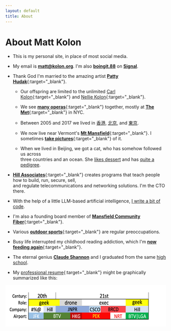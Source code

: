 ```yaml
---
layout: default
title: About
---
```


# About Matt Kolon


- This is my personal site, in place of most social media. 

- My email is [**matt@kolon.org**](mailto:matt@kolon.org). I'm also [**boingit.88**](https://signal.me/#eu/0mnzJONCOTGpVnbYwZp3Q4Pesw5uaf-yKadA9FenBbIs76iw4CdI0qzSCuQdIvke) on [**Signal**](https://signal.org/).

- Thank God I'm married to the amazing artist [**Patty Hudak**](https://www.pattyhudak.com/){:target="_blank"}. 

    - Our offspring are limited to the unlimited [Carl Kolon](https://carlkolon.com){:target="_blank"} and [Nellie Kolon](https://www.linkedin.com/in/helena-nellie-kolon-8b4b3613a/){:target="_blank"}.

    - We see [**many operas**](https://photos.app.goo.gl/oTQZExHTHNWzuFFu7){:target="_blank"} together, mostly at [**The Met**](https://www.metopera.org/){:target="_blank"} in NYC.
    
    - Between 2005 and 2017 we lived in [香港](https://en.wikipedia.org/wiki/Hong_Kong "Hong Kong"), [北京](https://en.wikipedia.org/wiki/Beijing "Beijing"), and [東京](https://en.wikipedia.org/wiki/Tokyo "Tokyo").

    - We now live near Vermont's [**Mt Mansfield**](https://en.wikipedia.org/wiki/Mount_Mansfield){:target="_blank"}. I sometimes [**take pictures**](https://photos.app.goo.gl/5XAN8cZtD3x7Abu79){:target="_blank"} of it.
    
    - When we lived in Beijing, we got a cat, who has somehow followed us across<br>three countries and an ocean. She [likes dessert](/assets/kiki.mov) and has [quite a pedigree](/assets/kiki.png).
  
- [**Hill Associates**](https://www.hillvt.com/){:target="_blank"} creates programs that teach people how to build, run, secure, sell,<br>and regulate telecommunications and networking solutions. I'm the CTO there.

- With the help of a little LLM-based artificial intelligence, [I write a bit of code](https://github.com/mkolon).

- I'm also a founding board member of [**Mansfield Community Fiber**](https://www.mcfibervt.com/){:target="_blank"}.

- Various [**outdoor sports**](https://www.strava.com/athletes/25264732){:target="_blank"} are regular preoccupations. 

- Busy life interrupted my childhood reading addiction, which I'm [**now feeding again**](https://bit.ly/3Zstavx){:target="_blank"}. 

- The eternal genius [**Claude Shannon**](https://en.wikipedia.org/wiki/Claude_Shannon) and I graduated from the same [high school](https://ghs.gaylordschools.com/). 

- My [professional resume](https://www.linkedin.com/in/mkolon/){:target="_blank"} might be graphically summarized like this:<br>
<img src="/assets/paths.png" alt="Paths" height="130" width="650"> 